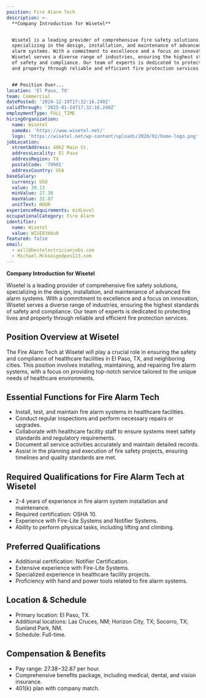 ```yaml
---
position: Fire Alarm Tech
description: >-
  **Company Introduction for Wisetel**


  Wisetel is a leading provider of comprehensive fire safety solutions,
  specializing in the design, installation, and maintenance of advanced fire
  alarm systems. With a commitment to excellence and a focus on innovation,
  Wisetel serves a diverse range of industries, ensuring the highest standards
  of safety and compliance. Our team of experts is dedicated to protecting lives
  and property through reliable and efficient fire protection services.


  ## Position Over...
location: 'El Paso, TX'
team: Commercial
datePosted: '2024-12-19T17:32:16.240Z'
validThrough: '2025-01-24T17:32:16.240Z'
employmentType: FULL_TIME
hiringOrganization:
  name: Wisetel
  sameAs: 'https://www.wisetel.net/'
  logo: 'https://wisetel.net/wp-content/uploads/2020/02/home-logo.png'
jobLocation:
  streetAddress: 4862 Main St.
  addressLocality: El Paso
  addressRegion: TX
  postalCode: '79901'
  addressCountry: USA
baseSalary:
  currency: USD
  value: 30.13
  minValue: 27.38
  maxValue: 32.87
  unitText: HOUR
experienceRequirements: midLevel
occupationalCategory: Fire Alarm
identifier:
  name: Wisetel
  value: WISE83bbu0
featured: false
email:
  - will@bestelectricianjobs.com
  - Michael.Mckeaige@pes123.com
---
```




**Company Introduction for Wisetel**

Wisetel is a leading provider of comprehensive fire safety solutions, specializing in the design, installation, and maintenance of advanced fire alarm systems. With a commitment to excellence and a focus on innovation, Wisetel serves a diverse range of industries, ensuring the highest standards of safety and compliance. Our team of experts is dedicated to protecting lives and property through reliable and efficient fire protection services.

## Position Overview at Wisetel

The Fire Alarm Tech at Wisetel will play a crucial role in ensuring the safety and compliance of healthcare facilities in El Paso, TX, and neighboring cities. This position involves installing, maintaining, and repairing fire alarm systems, with a focus on providing top-notch service tailored to the unique needs of healthcare environments.

## Essential Functions for Fire Alarm Tech

- Install, test, and maintain fire alarm systems in healthcare facilities.
- Conduct regular inspections and perform necessary repairs or upgrades.
- Collaborate with healthcare facility staff to ensure systems meet safety standards and regulatory requirements.
- Document all service activities accurately and maintain detailed records.
- Assist in the planning and execution of fire safety projects, ensuring timelines and quality standards are met.

## Required Qualifications for Fire Alarm Tech at Wisetel

- 2-4 years of experience in fire alarm system installation and maintenance.
- Required certification: OSHA 10.
- Experience with Fire-Lite Systems and Notifier Systems.
- Ability to perform physical tasks, including lifting and climbing.

## Preferred Qualifications

- Additional certification: Notifier Certification.
- Extensive experience with Fire-Lite Systems.
- Specialized experience in healthcare facility projects.
- Proficiency with hand and power tools related to fire alarm systems.

## Location & Schedule

- Primary location: El Paso, TX.
- Additional locations: Las Cruces, NM; Horizon City, TX; Socorro, TX; Sunland Park, NM.
- Schedule: Full-time.

## Compensation & Benefits

- Pay range: $27.38-$32.87 per hour.
- Comprehensive benefits package, including medical, dental, and vision insurance.
- 401(k) plan with company match.
